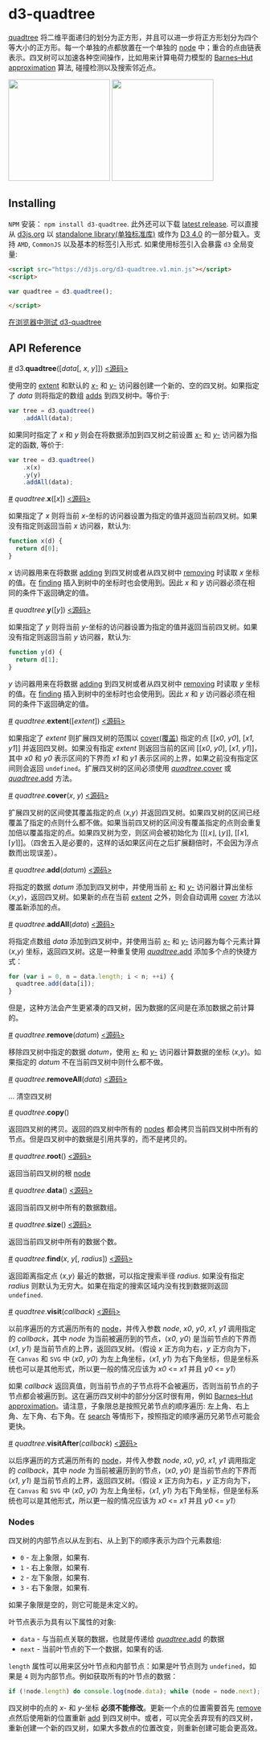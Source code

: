 # d3-quadtree

[quadtree](https://en.wikipedia.org/wiki/Quadtree) 将二维平面递归的划分为正方形，并且可以进一步将正方形划分为四个等大小的正方形。每一个单独的点都放置在一个单独的 [node](#nodes) 中；重合的点由链表表示。四叉树可以加速各种空间操作，比如用来计算电荷力模型的 [Barnes–Hut approximation](https://en.wikipedia.org/wiki/Barnes–Hut_simulation) 算法, 碰撞检测以及搜索邻近点。

<a href="http://bl.ocks.org/mbostock/9078690"><img src="http://bl.ocks.org/mbostock/raw/9078690/thumbnail.png" width="202"></a>
<a href="http://bl.ocks.org/mbostock/4343214"><img src="http://bl.ocks.org/mbostock/raw/4343214/thumbnail.png" width="202"></a>

## Installing

`NPM` 安装： `npm install d3-quadtree`. 此外还可以下载 [latest release](https://github.com/d3/d3-quadtree/releases/latest). 可以直接从 [d3js.org](https://d3js.org) 以 [standalone library(单独标准库)](https://d3js.org/d3-quadtree.v1.min.js) 或作为 [D3 4.0](https://github.com/d3/d3) 的一部分载入。支持 `AMD`, `CommonJS` 以及基本的标签引入形式. 如果使用标签引入会暴露 `d3` 全局变量:

```html
<script src="https://d3js.org/d3-quadtree.v1.min.js"></script>
<script>

var quadtree = d3.quadtree();

</script>
```

[在浏览器中测试 d3-quadtree](https://tonicdev.com/npm/d3-quadtree)

## API Reference

<a name="quadtree" href="#quadtree">#</a> d3.<b>quadtree</b>([<i>data</i>[, <i>x</i>, <i>y</i>]])
 [<源码>](https://github.com/d3/d3-quadtree/blob/master/src/quadtree.js#L14 "Source")

使用空的 [extent](#quadtree_extent) 和默认的 [*x*-](#quadtree_x) 和 [*y*-](#quadtree_y) 访问器创建一个新的、空的四叉树。如果指定了 *data* 则将指定的数组 [adds](#quadtree_addAll) 到四叉树中。等价于:

```js
var tree = d3.quadtree()
    .addAll(data);
```

如果同时指定了 *x* 和 *y* 则会在将数据添加到四叉树之前设置 [*x*-](#quadtree_x) 和 [*y*-](#quadtree_y) 访问器为指定的函数, 等价于:

```js
var tree = d3.quadtree()
    .x(x)
    .y(y)
    .addAll(data);
```

<a name="quadtree_x" href="#quadtree_x">#</a> <i>quadtree</i>.<b>x</b>([<i>x</i>]) [<源码>](https://github.com/d3/d3-quadtree/blob/master/src/x.js "Source")

如果指定了 *x* 则将当前 *x*-坐标的访问器设置为指定的值并返回当前四叉树。如果没有指定则返回当前 *x* 访问器，默认为:

```js
function x(d) {
  return d[0];
}
```

*x* 访问器用来在将数据 [adding](#quadtree_add) 到四叉树或者从四叉树中 [removing](#quadtree_remove) 时读取 *x* 坐标的值。在 [finding](#quadtree_find) 插入到树中的坐标时也会使用到。因此 *x* 和 *y* 访问器必须在相同的条件下返回确定的值。

<a name="quadtree_y" href="#quadtree_y">#</a> <i>quadtree</i>.<b>y</b>([<i>y</i>])
 [<源码>](https://github.com/d3/d3-quadtree/blob/master/src/y.js "Source")

如果指定了 *y* 则将当前 *y*-坐标的访问器设置为指定的值并返回当前四叉树。如果没有指定则返回当前 *y* 访问器，默认为:

```js
function y(d) {
  return d[1];
}
```

*y* 访问器用来在将数据 [adding](#quadtree_add) 到四叉树或者从四叉树中 [removing](#quadtree_remove) 时读取 *y* 坐标的值。在 [finding](#quadtree_find) 插入到树中的坐标时也会使用到。因此 *x* 和 *y* 访问器必须在相同的条件下返回确定的值。

<a name="quadtree_extent" href="#quadtree_extent">#</a> <i>quadtree</i>.<b>extent</b>([*extent*])
 [<源码>](https://github.com/d3/d3-quadtree/blob/master/src/extent.js "Source")

如果指定了 *extent* 则扩展四叉树的范围以 [cover(覆盖)](#quadtree_cover) 指定的点 [[*x0*, *y0*], [*x1*, *y1*]] 并返回四叉树。如果没有指定 *extent* 则返回当前的区间 [[*x0*, *y0*], [*x1*, *y1*]]，其中 *x0* 和 *y0* 表示区间的下界而 *x1* 和 *y1* 表示区间的上界，如果之前没有指定区间则会返回 `undefined`。扩展四叉树的区间必须使用 [*quadtree*.cover](#quadtree_cover) 或 [*quadtree*.add](#quadtree_add) 方法。

<a name="quadtree_cover" href="#quadtree_cover">#</a> <i>quadtree</i>.<b>cover</b>(<i>x</i>, <i>y</i>)
 [<源码>](https://github.com/d3/d3-quadtree/blob/master/src/cover.js "Source")

扩展四叉树的区间使其覆盖指定的点 ⟨*x*,*y*⟩ 并返回四叉树。如果四叉树的区间已经覆盖了指定的点则什么都不做。如果当前四叉树的区间没有覆盖指定的点则会重复加倍以覆盖指定的点。如果四叉树为空，则区间会被初始化为 [[⌊*x*⌋, ⌊*y*⌋], [⌈*x*⌉, ⌈*y*⌉]]。（四舍五入是必要的，这样的话如果区间在之后扩展翻倍时，不会因为浮点数而出现误差）。

<a name="quadtree_add" href="#quadtree_add">#</a> <i>quadtree</i>.<b>add</b>(<i>datum</i>)
 [<源码>](https://github.com/d3/d3-quadtree/blob/master/src/add.js "Source")

将指定的数据 *datum* 添加到四叉树中，并使用当前 [*x*-](#quadtree_x) 和 [*y*-](#quadtree_y) 访问器计算出坐标 ⟨*x*,*y*⟩，返回四叉树。如果新的点在当前 [extent](#quadtree_extent) 之外，则会自动调用 [cover](#quadtree_cover) 方法以覆盖新添加的点。

<a name="quadtree_addAll" href="#quadtree_addAll">#</a> <i>quadtree</i>.<b>addAll</b>(<i>data</i>)
 [<源码>](https://github.com/d3/d3-quadtree/blob/master/src/add.js#L50 "Source")

将指定点数组 *data* 添加到四叉树中，并使用当前 [*x*-](#quadtree_x) 和 [*y*-](#quadtree_y) 访问器为每个元素计算  ⟨*x*,*y*⟩  坐标，返回四叉树。这是一种重复使用 [*quadtree*.add](#quadtree_add) 添加多个点的快捷方式：

```js
for (var i = 0, n = data.length; i < n; ++i) {
  quadtree.add(data[i]);
}
```

但是，这种方法会产生更紧凑的四叉树，因为数据的区间是在添加数据之前计算的。

<a name="quadtree_remove" href="#quadtree_remove">#</a> <i>quadtree</i>.<b>remove</b>(<i>datum</i>)
 [<源码>](https://github.com/d3/d3-quadtree/blob/master/src/remove.js "Source")

移除四叉树中指定的数据 *datum*，使用 [*x*-](#quadtree_x) 和 [*y*-](#quadtree_y) 访问器计算数据的坐标 ⟨*x*,*y*⟩。如果指定的 *datum* 不在当前四叉树中则什么都不做。

<a name="quadtree_removeAll" href="#quadtree_removeAll">#</a> <i>quadtree</i>.<b>removeAll</b>(<i>data</i>)
 [<源码>](https://github.com/d3/d3-quadtree/blob/master/src/remove.js#L59 "Source")

… 清空四叉树

<a name="quadtree_copy" href="#quadtree_copy">#</a> <i>quadtree</i>.<b>copy</b>()

返回四叉树的拷贝。返回的四叉树中所有的 [nodes](#nodes) 都会拷贝当前四叉树中所有的节点。但是四叉树中的数据是引用共享的，而不是拷贝的。

<a name="quadtree_root" href="#quadtree_root">#</a> <i>quadtree</i>.<b>root</b>()
 [<源码>](https://github.com/d3/d3-quadtree/blob/master/src/root.js "Source")

返回当前四叉树的根 [node](#nodes)

<a name="quadtree_data" href="#quadtree_data">#</a> <i>quadtree</i>.<b>data</b>()
 [<源码>](https://github.com/d3/d3-quadtree/blob/master/src/data.js "Source")

返回当前四叉树中所有的数据数组。

<a name="quadtree_size" href="#quadtree_size">#</a> <i>quadtree</i>.<b>size</b>()
 [<源码>](https://github.com/d3/d3-quadtree/blob/master/src/size.js "Source")

返回当前四叉树中所有的数据个数。

<a name="quadtree_find" href="#quadtree_find">#</a> <i>quadtree</i>.<b>find</b>(<i>x</i>, <i>y</i>[, <i>radius</i>])
 [<源码>](https://github.com/d3/d3-quadtree/blob/master/src/find.js "Source")

返回距离指定点 ⟨*x*,*y*⟩ 最近的数据，可以指定搜索半径  *radius*. 如果没有指定 *radius* 则默认为无穷大。如果在指定的搜索区域内没有找到数据则返回 `undefined`.

<a name="quadtree_visit" href="#quadtree_visit">#</a> <i>quadtree</i>.<b>visit</b>(<i>callback</i>)
 [<源码>](https://github.com/d3/d3-quadtree/blob/master/src/visit.js "Source")

以前序遍历的方式遍历所有的 [node](#nodes)，并传入参数 *node*, *x0*, *y0*, *x1*, *y1* 调用指定的 *callback*，其中 *node* 为当前被遍历到的节点，⟨*x0*, *y0*⟩ 是当前节点的下界而 ⟨*x1*, *y1*⟩ 是当前节点的上界，返回四叉树。（假设 *x* 正方向为右，*y* 正方向为下，在 `Canvas` 和 `SVG` 中 ⟨*x0*, *y0*⟩ 为左上角坐标，⟨*x1*, *y1*⟩ 为右下角坐标，但是坐标系统也可以是其他形式，所以更一般的情况应该为 *x0* <= *x1* 并且 *y0* <= *y1*）

如果 *callback* 返回真值，则当前节点的子节点将不会被遍历，否则当前节点的子节点都会被遍历到。这在遍历四叉树中的部分分区时很有用，例如 [Barnes–Hut approximation](https://en.wikipedia.org/wiki/Barnes–Hut_simulation)。请注意，子象限总是按照兄弟节点的顺序遍历: 左上角、右上角、左下角、右下角。在 [search](#quadtree_find) 等情形下，按照指定的顺序遍历兄弟节点可能会更快。

<a name="quadtree_visitAfter" href="#quadtree_visitAfter">#</a> <i>quadtree</i>.<b>visitAfter</b>(<i>callback</i>)
 [<源码>](https://github.com/d3/d3-quadtree/blob/master/src/visitAfter.js "Source")

以后序遍历的方式遍历所有的 [node](#nodes)，并传入参数 *node*, *x0*, *y0*, *x1*, *y1* 调用指定的 *callback*，其中 *node* 为当前被遍历到的节点，⟨*x0*, *y0*⟩ 是当前节点的下界而 ⟨*x1*, *y1*⟩ 是当前节点的上界，返回四叉树。（假设 *x* 正方向为右，*y* 正方向为下，在 `Canvas` 和 `SVG` 中 ⟨*x0*, *y0*⟩ 为左上角坐标，⟨*x1*, *y1*⟩ 为右下角坐标，但是坐标系统也可以是其他形式，所以更一般的情况应该为 *x0* <= *x1* 并且 *y0* <= *y1*）

### Nodes

四叉树的内部节点以从左到右、从上到下的顺序表示为四个元素数组:

* `0` - 左上象限，如果有.
* `1` - 右上象限，如果有.
* `2` - 左下象限，如果有.
* `3` - 右下象限，如果有.

如果子象限是空的，则它可能是未定义的。

叶节点表示为具有以下属性的对象:

* `data` - 与当前点关联的数据，也就是传递给 [*quadtree*.add](#quadtree_add) 的数据
* `next` - 当前叶节点的下一个数据，如果有的话.

`length` 属性可以用来区分叶节点和内部节点：如果是叶节点则为 `undefined`，如果是 `4` 则为内部节点。例如获取所有的叶节点的数据：

```js
if (!node.length) do console.log(node.data); while (node = node.next);
```

四叉树中的点的 *x*- 和 *y*-坐标 **必须不能修改**。更新一个点的位置需要首先 [remove](#quadtree_remove) 点然后使用新的位置重新 [add](#quadtree_add) 到四叉树中。或者，可以完全丢弃现有的四叉树，重新创建一个新的四叉树，如果大多数点的位置改变，则重新创建可能会更高效。

